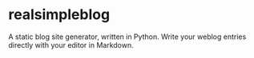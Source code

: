 realsimpleblog
==============

A static blog site generator, written in Python. Write your weblog entries directly with your editor in Markdown.
